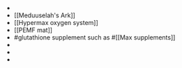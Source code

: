 -
- [[Meduuselah's Ark]]
- [[Hypermax oxygen system]]
- [[PEMF mat]]
- #glutathione supplement such as #[[Max supplements]]
-
-
-